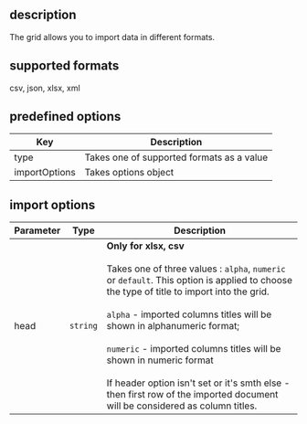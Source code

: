 ## description
The grid allows you to import data in different formats.

## supported formats
csv, json, xlsx, xml

## predefined options
<table class="attributes">
<thead>
	<tr>
		<th>Key</th>
		<th>Description</th>
	</tr>
</thead>
<tbody>
	<tr>
	    <td>type</td>
	    <td>Takes one of supported formats as a value</td>
	</tr>
    <tr>
        <td>importOptions</td>
        <td>Takes options object</td>
    </tr>
</tbody>
</table>

## import options
<table class="attributes">
<thead>
	<tr>
		<th>Parameter</th>
		<th>Type</th>
		<th>Description</th>
	</tr>
</thead>
<tbody>
    <tr>
        <td>head</td>
        <td><code>string</code></td>
        <td>
        <b>Only for xlsx, csv</b><br><br>
        Takes one of three values : <code>alpha</code>, <code>numeric</code> or <code>default</code>. This option is applied to choose the type of title to import into the grid.
        <br><br><code>alpha</code> - imported columns titles will be shown in alphanumeric format;
        <br><br><code>numeric</code> - imported columns titles will be shown in numeric format<br><br>
        If header option isn't set or it's smth else - then first row of the imported document will be considered as column titles.</td>
	</tr>
</tbody>
</table>